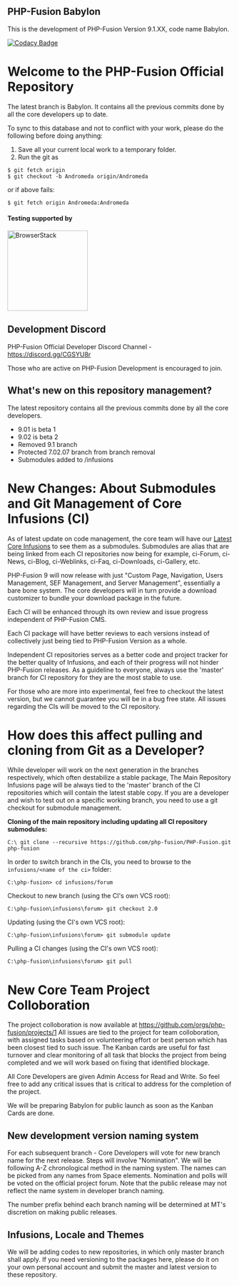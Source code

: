 PHP-Fusion Babylon
---

This is the development of PHP-Fusion Version 9.1.XX, code name Babylon.

[![Codacy Badge](https://api.codacy.com/project/badge/Grade/3702a8fcb1214628bc7c721340d775d8)](https://www.codacy.com/app/FrederickChan/PHP-Fusion?utm_source=github.com&amp;utm_medium=referral&amp;utm_content=php-fusion/PHP-Fusion&amp;utm_campaign=Badge_Grade)

Welcome to the PHP-Fusion Official Repository
====
The latest branch is Babylon. It contains all the previous commits done by all the core developers up to date.


To sync to this database and not to conflict with your work, please do the following before doing anything:

  1. Save all your current local work to a temporary folder.
  2. Run the git as
  ````
  $ git fetch origin
  $ git checkout -b Andromeda origin/Andromeda
  ````
  or if above fails:
  ````
  $ git fetch origin Andromeda:Andromeda
  ````

#### Testing supported by

<a href="https://www.browserstack.com/" target="_blank"><img width="180px" src="https://www.php-fusion.co.uk/images/logos/Browserstack-logo.svg" alt="BrowserStack"/></a>

Development Discord
---
PHP-Fusion Official Developer Discord Channel - https://discord.gg/CGSYU8r

Those who are active on PHP-Fusion Development is encouraged to join.

What's new on this repository management?
---
The latest repository contains all the previous commits done by all the core developers.
- 9.01 is beta 1
- 9.02 is beta 2
- Removed 9.1 branch
- Protected 7.02.07 branch from branch removal
- Submodules added to /infusions

New Changes: About Submodules and Git Management of Core Infusions (CI)
===
As of latest update on code management, the core team will have our <a href='https://github.com/php-fusion/PHP-Fusion/tree/Babylon/infusions'>Latest Core Infusions</a> to see them as a submodules. Submodules are alias that are being linked from each CI repositories now being for example,
ci-Forum, ci-News, ci-Blog, ci-Weblinks, ci-Faq, ci-Downloads, ci-Gallery, etc.

PHP-Fusion 9 will now release with just "Custom Page, Navigation, Users Management, SEF Management, and Server Management", essentially a bare bone system.
The core developers will in turn provide a download customizer to bundle your download package in the future.

Each CI will be enhanced through its own review and issue progress independent of PHP-Fusion CMS.

Each CI package will have better reviews to each versions instead of collectively just being tied to PHP-Fusion Version as a whole.

Independent CI repositories serves as a better code and project tracker for the better quality of Infusions, and each of their progress will not hinder PHP-Fusion releases. As a guideline to everyone, always use the 'master' branch for CI repository for they are the most stable to use.

For those who are more into experimental, feel free to checkout the latest version, but we cannot guarantee you will be in a bug free state. All issues regarding the CIs will be moved to the CI repository.

How does this affect pulling and cloning from Git as a Developer?
===
While developer will work on the next generation in the branches respectively, which often destabilize a stable package, The Main Repository Infusions page will be always tied to the 'master' branch of the CI repositories which will contain the latest stable copy.
If you are a developer and wish to test out on a specific working branch, you need to use a git checkout for submodule management.

**Cloning of the main repository including updating all CI repository submodules:**
````git
C:\ git clone --recursive https://github.com/php-fusion/PHP-Fusion.git php-fusion
````
In order to switch branch in the CIs, you need to browse to the `infusions/<name of the ci>` folder:
````git
C:\php-fusion> cd infusions/forum
````
Checkout to new branch (using the CI's own VCS root):
````git
C:\php-fusion\infusions\forum> git checkout 2.0
````
Updating (using the CI's own VCS root):
````git
C:\php-fusion\infusions\forum> git submodule update
````
Pulling a CI changes (using the CI's own VCS root):
````git
C:\php-fusion\infusions\forum> git pull
````

New Core Team Project Colloboration
====
The project colloboration is now available at https://github.com/orgs/php-fusion/projects/1
All issues are tied to the project for team colloboration, with assigned tasks based on volunteering effort or best person which has been closest tied to such issue. The Kanban cards are useful for fast turnover and clear monitoring of all task that blocks the project from being completed and we will work based on fixing that identified blockage.

All Core Developers are given Admin Access for Read and Write. So feel free to add any critical issues that is critical to address for the completion of the project.

We will be preparing Babylon for public launch as soon as the Kanban Cards are done.

New development version naming system
---
For each subsequent branch - Core Developers will vote for new branch name for the next release.
Steps will involve "Nomination". We will be following A-Z chronological method in the naming system.
The names can be picked from any names from Space elements. Nomination and polls will be voted on the official project forum.
Note that the public release may not reflect the name system in developer branch naming.

The number prefix behind each branch naming will be determined at MT's discretion on making public releases.

Infusions, Locale and Themes
---
We will be adding codes to new repositories, in which only master branch shall apply. If you need versioning to the packages here, please do it on your own personal account and submit the master and latest version to these repository.
